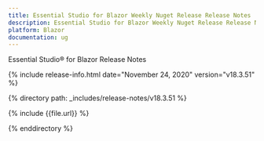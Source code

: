 ```yaml
---
title: Essential Studio for Blazor Weekly Nuget Release Release Notes  
description: Essential Studio for Blazor Weekly Nuget Release Release Notes  
platform: Blazor
documentation: ug
---
```


Essential Studio&reg; for Blazor  Release Notes  

{% include release-info.html date="November 24, 2020"  version="v18.3.51" %} 

{% directory path: _includes/release-notes/v18.3.51 %}

{% include {{file.url}} %}

{% enddirectory %}

